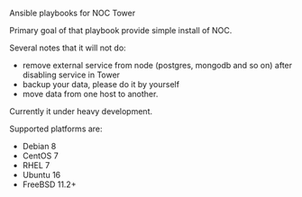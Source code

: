 Ansible playbooks for NOC Tower

Primary goal of that playbook provide simple install of NOC.

Several notes that it will not do:
* remove external service from node (postgres, mongodb and so on) after disabling service in Tower
* backup your data, please do it by yourself
* move data from one host to another.

Currently it under heavy development.

Supported platforms are:

* Debian 8
* CentOS 7
* RHEL 7
* Ubuntu 16
* FreeBSD 11.2+

